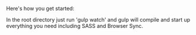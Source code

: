 Here's how you get started:

In the root directory just run 'gulp watch' and gulp will compile and start up everything you need including SASS and Browser Sync.
